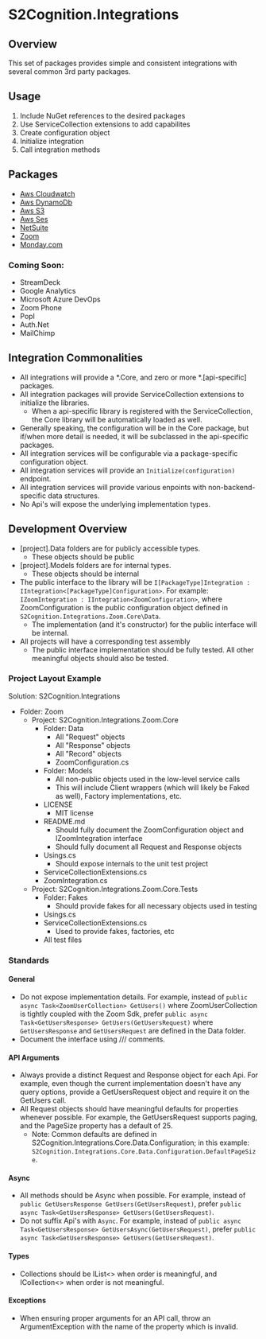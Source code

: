# S2Cognition.Integrations

## Overview

This set of packages provides simple and consistent integrations with several common 3rd party packages.

## Usage

1. Include NuGet references to the desired packages
2. Use ServiceCollection extensions to add capabilites 
3. Create configuration object
4. Initialize integration
5. Call integration methods

## Packages

* [Aws Cloudwatch](S2Cognition.Integrations.AmazonWebServices.Cloudwatch\Readme.md)
* [Aws DynamoDb](S2Cognition.Integrations.AmazonWebServices.DynamoDb\Readme.md)
* [Aws S3](S2Cognition.Integrations.AmazonWebServices.S3\Readme.md)
* [Aws Ses](S2Cognition.Integrations.AmazonWebServices.Ses\Readme.md)
* [NetSuite](S2Cognition.Integrations.NetSuite.Core\Readme.md)
* [Zoom](S2Cognition.Integrations.Zoom.Core\Readme.md)
* [Monday.com](S2Cognition.Integrations.Monday.Core\Readme.md)

### Coming Soon:
* StreamDeck
* Google Analytics
* Microsoft Azure DevOps
* Zoom Phone
* Popl
* Auth.Net
* MailChimp

## Integration Commonalities

* All integrations will provide a *.Core, and zero or more *.[api-specific] packages.
* All integration packages will provide ServiceCollection extensions to initialize the libraries.
  * When a api-specific library is registered with the ServiceCollection, the Core library will be automatically loaded as well.
* Generally speaking, the configuration will be in the Core package, but if/when more detail is needed, it will be subclassed in the api-specific packages.
* All integration services will be configurable via a package-specific configuration object.
* All integration services will provide an `Initialize(configuration)` endpoint.
* All integration services will provide various enpoints with non-backend-specific data structures.
* No Api's will expose the underlying implementation types.

## Development Overview
* [project].Data folders are for publicly accessible types.
  * These objects should be public
* [project].Models folders are for internal types.
  * These objects should be internal
* The public interface to the library will be `I[PackageType]Integration : IIntegration<[PackageType]Configuration>`.  For example: `IZoomIntegration : IIntegration<ZoomConfiguration>`, where ZoomConfiguration is the public configuration object defined in `S2Cognition.Integrations.Zoom.Core\Data`.
  * The implementation (and it's constructor) for the public interface will be internal.
* All projects will have a corresponding test assembly
  * The public interface implementation should be fully tested.  All other meaningful objects should also be tested.

### Project Layout Example

Solution: S2Cognition.Integrations
* Folder: Zoom
  * Project: S2Cognition.Integrations.Zoom.Core
    * Folder: Data
      * All "Request" objects
      * All "Response" objects
      * All "Record" objects
      * ZoomConfiguration.cs
    * Folder: Models
      * All non-public objects used in the low-level service calls
      * This will include Client wrappers (which will likely be Faked as well), Factory implementations, etc.
    * LICENSE
      * MIT license
    * README.md
      * Should fully document the ZoomConfiguration object and IZoomIntegration interface
      * Should fully document all Request and Response objects
    * Usings.cs
      * Should expose internals to the unit test project
    * ServiceCollectionExtensions.cs
    * ZoomIntegration.cs
  * Project: S2Cognition.Integrations.Zoom.Core.Tests
    * Folder: Fakes
      * Should provide fakes for all necessary objects used in testing
    * Usings.cs
    * ServiceCollectionExtensions.cs
      * Used to provide fakes, factories, etc
    * All test files

### Standards

#### General
* Do not expose implementation details.  For example, instead of `public async Task<ZoomUserCollection> GetUsers()` where ZoomUserCollection is tightly coupled with the Zoom Sdk, prefer `public async Task<GetUsersResponse> GetUsers(GetUsersRequest)` where `GetUsersResponse` and `GetUsersRequest` are defined in the Data folder.
* Document the interface using /// comments.

#### API Arguments
* Always provide a distinct Request and Response object for each Api.   For example, even though the current implementation doesn't have any query options, provide a GetUsersRequest object and require it on the GetUsers call.
* All Request objects should have meaningful defaults for properties whenever possible.  For example, the GetUsersRequest supports paging, and the PageSize property has a default of 25.
  * Note: Common defaults are defined in S2Cognition.Integrations.Core.Data.Configuration; in this example: `S2Cognition.Integrations.Core.Data.Configuration.DefaultPageSize`.

#### Async

* All methods should be Async when possible.  For example, instead of `public GetUsersResponse GetUsers(GetUsersRequest)`, prefer `public async Task<GetUsersResponse> GetUsers(GetUsersRequest)`.
* Do not suffix Api's with `Async`.  For example, instead of `public async Task<GetUsersResponse> GetUsersAsync(GetUsersRequest)`, prefer `public async Task<GetUsersResponse> GetUsers(GetUsersRequest)`.

#### Types
* Collections should be IList<> when order is meaningful, and ICollection<> when order is not meaningful.

#### Exceptions
* When ensuring proper arguments for an API call, throw an ArgumentException with the name of the property which is invalid.
